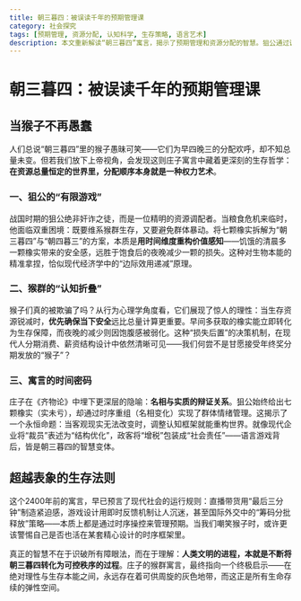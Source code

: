 ```yaml
---
title: 朝三暮四：被误读千年的预期管理课
category: 社会探究
tags: [预期管理, 资源分配, 认知科学, 生存策略, 语言艺术]
description: 本文重新解读“朝三暮四”寓言，揭示了预期管理和资源分配的智慧。狙公通过调整分配顺序管理猴群，展示了时间维度的价值重构。猴子优先确保当下安全的决策反映资源有限下的理性。此策略在现代如薪资设计和营销中广泛应用，强调认知框架调整对行为和情绪的影响。文章提醒我们注意这些策略，并学会在类似情况下更好地生存和发展。
---
```

# 朝三暮四：被误读千年的预期管理课  

## 当猴子不再愚蠢  
人们总说“朝三暮四”里的猴子愚昧可笑——它们为早四晚三的分配欢呼，却不知总量未变。但若我们放下上帝视角，会发现这则庄子寓言中藏着更深刻的生存哲学：**在资源总量恒定的世界里，分配顺序本身就是一种权力艺术**。  

### 一、狙公的“有限游戏”  
战国时期的狙公绝非奸诈之徒，而是一位精明的资源调配者。当粮食危机来临时，他面临双重困境：既要维系猴群生存，又要避免群体暴动。将七颗橡实拆解为“朝三暮四”与“朝四暮三”的方案，本质是**用时间维度重构价值感知**——饥饿的清晨多一颗橡实带来的安全感，远胜于饱食后的夜晚减少一颗的损失。这种对生物本能的精准拿捏，恰似现代经济学中的“边际效用递减”原理。  

### 二、猴群的“认知折叠”  
猴子们真的被欺骗了吗？从行为心理学角度看，它们展现了惊人的理性：当生存资源锐减时，**优先确保当下安全**远比总量计算更重要。早间多获取的橡实能立即转化为生存保障，而夜晚的减少则因饱腹感被弱化。这种“损失后置”的决策机制，在现代人分期消费、薪资结构设计中依然清晰可见——我们何尝不是甘愿接受年终奖分期发放的“猴子”？  

### 三、寓言的时间密码  
庄子在《齐物论》中埋下更深层的隐喻：**名相与实质的辩证关系**。狙公始终给出七颗橡实（实未亏），却通过时序重组（名相变化）实现了群体情绪管理。这揭示了一个永恒命题：当客观现实无法改变时，调整认知框架就能重构世界。就像现代企业将“裁员”表述为“结构优化”，政客将“增税”包装成“社会责任”——语言游戏背后，皆是朝三暮四的智慧变体。  

## 超越表象的生存法则  
这个2400年前的寓言，早已预言了现代社会的运行规则：直播带货用“最后三分钟”制造紧迫感，游戏设计用即时反馈机制让人沉迷，甚至国际外交中的“筹码分批释放”策略——本质上都是通过时序操控来管理预期。当我们嘲笑猴子时，或许更该警惕自己是否也活在某套精心设计的时序框架里。  

真正的智慧不在于识破所有障眼法，而在于理解：**人类文明的进程，本就是不断将朝三暮四转化为可控秩序的过程**。庄子的猴群寓言，最终指向一个终极启示——在绝对理性与生存本能之间，永远存在着可供周旋的灰色地带，而这正是所有生命存续的弹性空间。